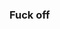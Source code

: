 ﻿### Fuck off

<!--
**expreglosa/expreglosa** is a ✨ _special_ ✨ repository because its `README.md` (this file) appears on your GitHub profile.

Here are some ideas to get you started:

- 🔭 I’m currently working on ... velvet straws
- 🌱 I’m currently learning ... teengineering
- 👯 I’m looking to collaborate on ... your alibi
- 🤔 I’m looking for help with ... sonic emptiness
- 💬 Ask me about ... the third incident
- 📫 How to reach me: ... jos@galardica.com
- 😄 Pronouns: ... they have won. but don't you worry. they have no juristiction here
- ⚡ Fun fact: ... the others are all laundered, but the dirt remains
-->
